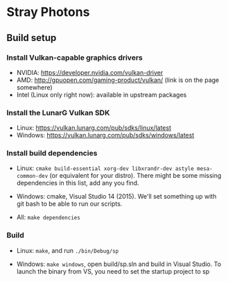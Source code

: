 Stray Photons
=============

Build setup
-----------

### Install Vulkan-capable graphics drivers

- NVIDIA: https://developer.nvidia.com/vulkan-driver
- AMD: http://gpuopen.com/gaming-product/vulkan/ (link is on the page somewhere)
- Intel (Linux only right now): available in upstream packages

### Install the LunarG Vulkan SDK

- Linux: https://vulkan.lunarg.com/pub/sdks/linux/latest
- Windows: https://vulkan.lunarg.com/pub/sdks/windows/latest

### Install build dependencies

- Linux: `cmake build-essential xorg-dev libxrandr-dev astyle mesa-common-dev` (or equivalent for your distro).
There might be some missing dependencies in this list, add any you find.

- Windows: cmake, Visual Studio 14 (2015).
We'll set something up with git bash to be able to run our scripts.

- All: `make dependencies`

### Build

- Linux: `make`, and run `./bin/Debug/sp`

- Windows: `make windows`, open build/sp.sln and build in Visual Studio. To launch the binary from VS, you need to set the startup project to sp
